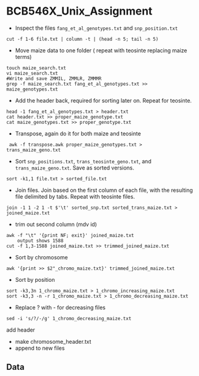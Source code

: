 # BCB546X_Unix_Assignment
* Inspect the files `fang_et_al_genotypes.txt` and `snp_position.txt`

```
cut -f 1-6 file.txt | column -t | (head -n 5; tail -n 5)

```

* Move maize data to one folder ( repeat with teosinte replacing maize terms)

```
touch maize_search.txt 
vi maize_search.txt
#Write and save ZMMIL, ZMMLR, ZMMMR
grep -f maize_search.txt fang_et_al_genotypes.txt >> maize_genotypes.txt
```
* Add the header back, required for sorting later on. Repeat for teosinte.
```
head -1 fang_et_al_genotypes.txt > header.txt
cat header.txt >> proper_maize_genotype.txt
cat maize_genotypes.txt >> proper_genotype.txt
```
* Transpose, again do it for both maize and teosinte
```
 awk -f transpose.awk proper_maize_genotypes.txt > trans_maize_geno.txt
```

* Sort `snp_positions.txt`, `trans_teosinte_geno.txt`, and `trans_maize_geno.txt`. Save as sorted versions.
```
sort -k1,1 file.txt > sorted_file.txt
```
* Join files. Join based on the first column of each file, with the resulting file delimited by tabs. Repeat with teosinte files.
```
join -1 1 -2 1 -t $'\t' sorted_snp.txt sorted_trans_maize.txt > joined_maize.txt
```

* trim out second column (mdv id)
```
awk -f "\t" '{print NF; exit}' joined_maize.txt
	output shows 1588
cut -f 1,3-1588 joined_maize.txt >> trimmed_joined_maize.txt
```


* Sort by chromosome
```
awk '{print >> $2"_chromo_maize.txt}' trimmed_joined_maize.txt
```
* Sort by position
```
sort -k3,3n 1_chromo_maize.txt > 1_chromo_increasing_maize.txt
sort -k3,3 -n -r 1_chromo_maize.txt > 1_chromo_decreasing_maize.txt
```
* Replace ? with - for decreasing files
```
sed -i 's/?/-/g' 1_chromo_decreasing_maize.txt
```

add header
* make chromosome_header.txt
* append to new files

## Data 
<!--stackedit_data:
eyJoaXN0b3J5IjpbLTkxMDEzNDAwMSwtMTkyNjU0MzY4NiwtMT
k0NTY0MDQ5NywxMzQ3NjMyODkyLDEwMjM2MjQ1MDksLTY2MjU2
NDY0LDEyMjE3NTk3NTgsMTQ4MTI2OTE3NiwtMTIyOTg2NDA4OC
wtMTc5NzY0MzE3MywtODgyNTI0OTA0LC0xODIxMDY3ODI3LDg1
MDUwNjk3NSwtMzA4NTMwMjYwLDExNDM2NjI1NjEsLTE5NTg2MD
IzNzAsMTYyNjE2MDQxLC03NjA4Mjc5NTgsMzIwNDk1MzcyLDY2
MzU3MjkyMl19
-->